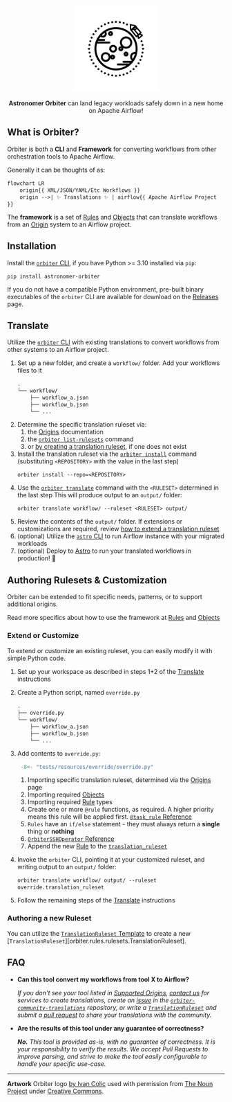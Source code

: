 <!--suppress HtmlDeprecatedAttribute -->
<p align="center">
  <img
    width="200px" height="200px"
    src="./orbiter.svg"
    alt="Logo of Spaceship Orbiting a Planet"
  />
</p>
<p align="center">
  <b>Astronomer Orbiter</b> can land legacy workloads safely down in a new home on Apache Airflow!
</p>

## What is Orbiter?
Orbiter is both a **CLI** and **Framework** for converting workflows
from other orchestration tools to Apache Airflow.

Generally it can be thoughts of as:
```mermaid
flowchart LR
    origin{{ XML/JSON/YAML/Etc Workflows }}
    origin -->| ✨ Translations ✨ | airflow{{ Apache Airflow Project }}
```
The **framework** is a set of [Rules](./Rules_and_Rulesets/index.md) and [Objects](./objects/index.md) that can translate workflows
from an [Origin](./origins.md) system to an Airflow project.

## Installation

Install the [`orbiter` CLI](./cli.md), if you have Python >= 3.10 installed via `pip`:
```shell
pip install astronomer-orbiter
```
If you do not have a compatible Python environment, pre-built binary executables of the `orbiter` CLI
are available for download on the [Releases](https://github.com/astronomer/orbiter/releases) page.

## Translate
Utilize the [`orbiter` CLI](./cli.md) with existing translations to convert workflows
from other systems to an Airflow project.

1. Set up a new folder, and create a `workflow/` folder. Add your workflows files to it
    ```shell
    .
    └── workflow/
        ├── workflow_a.json
        ├── workflow_b.json
        └── ...
    ```
2. Determine the specific translation ruleset via:
    1. the [Origins](./origins.md) documentation
    2. the [`orbiter list-rulesets`](./cli.md#list-rulesets) command
    3. or [by creating a translation ruleset](#authoring-rulesets-customization), if one does not exist
3. Install the translation ruleset via the [`orbiter install`](./cli.md#install) command (substituting `<REPOSITORY>` with the value in the last step)
    ```shell
    orbiter install --repo=<REPOSITORY>
    ```
4. Use the [`orbiter translate`](./cli.md#translate) command with the `<RULESET>` determined in the last step
   This will produce output to an `output/` folder:
    ```shell
    orbiter translate workflow/ --ruleset <RULESET> output/
    ```
5. Review the contents of the `output/` folder. If extensions or customizations are required, review
    [how to extend a translation ruleset](#extend-or-customize)
6. (optional) Utilize the [`astro` CLI](https://www.astronomer.io/docs/astro/cli/overview)
    to run Airflow instance with your migrated workloads
7. (optional) Deploy to [Astro](https://www.astronomer.io/try-astro/) to run your translated workflows in production! 🚀

## Authoring Rulesets & Customization
Orbiter can be extended to fit specific needs, patterns, or to support additional origins.

Read more specifics about how to use the framework at [Rules](./Rules_and_Rulesets/index.md) and [Objects](./objects/index.md)

### Extend or Customize
To extend or customize an existing ruleset, you can easily modify it with simple Python code.

1. Set up your workspace as described in steps 1+2 of the [Translate](#translate) instructions
2. Create a Python script, named `override.py`
    ```shell
    .
    ├── override.py
    └── workflow/
        ├── workflow_a.json
        ├── workflow_b.json
        └── ...
    ```
3. Add contents to `override.py`:
   ```python title="override.py" linenums="1"
    -8<- "tests/resources/override/override.py"
    ```
    1. Importing specific translation ruleset, determined via the [Origins](origins.md) page
    2. Importing required [Objects](./objects/index.md)
    3. Importing required [Rule](./Rules_and_Rulesets/index.md) types
    4. Create one or more `@rule` functions, as required. A higher priority means this rule will be applied first.
        [`@task_rule` Reference](./Rules_and_Rulesets/rules.md#orbiter.rules.TaskRule)
    5. `Rules` have an `if/else` statement - they must always return a **single** thing or **nothing**
    6. [`OrbiterSSHOperator` Reference](./objects/Tasks/Operators_and_Callbacks/operators.md#orbiter.objects.operators.ssh.OrbiterSSHOperator)
    7. Append the new [Rule](./Rules_and_Rulesets/index.md)
       to the [`translation_ruleset`](./Rules_and_Rulesets/rulesets.md#orbiter.rules.rulesets.TranslationRuleset)

4. Invoke the `orbiter` CLI, pointing it at your customized ruleset, and writing output to an `output/` folder:
    ```shell
    orbiter translate workflow/ output/ --ruleset override.translation_ruleset
    ```
5. Follow the remaining steps of the [Translate](#translate) instructions

### Authoring a new Ruleset

You can utilize the [`TranslationRuleset` Template](./Rules_and_Rulesets/template.md)
to create a new [`TranslationRuleset`][orbiter.rules.rulesets.TranslationRuleset].

## FAQ
- **Can this tool convert my workflows from tool X to Airflow?**

    _If you don't see your tool listed in [Supported Origins](./origins.md),
    [contact us](https://www.astronomer.io/contact/) for services to create translations,
    create an [issue](https://github.com/astronomer/orbiter-community-translations/issues/new/)
    in the [`orbiter-community-translations`](https://github.com/astronomer/orbiter-community-translations) repository, or write a [`TranslationRuleset`](./Rules_and_Rulesets/template.md) and submit a
    [pull request](https://github.com/astronomer/orbiter-community-translations/pulls/)
    to share your translations with the community._

- **Are the results of this tool under any guarantee of correctness?**

    _**No.** This tool is provided as-is, with no guarantee of correctness.
    It is your responsibility to verify the results.
    We accept Pull Requests to improve parsing,
    and strive to make the tool easily configurable to handle your specific use-case._

---

**Artwork**
Orbiter logo [by Ivan Colic](https://thenounproject.com/Ivanisawesome/) used with permission
from [The Noun Project](https://thenounproject.com/icon/lunar-orbiter-196219/)
under [Creative Commons](https://creativecommons.org/licenses/by/3.0/us/legalcode).
